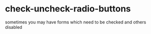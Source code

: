 # check-uncheck-radio-buttons
sometimes you may have forms which need to be checked and others disabled
